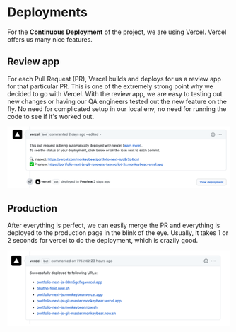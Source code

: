 # Deployments

For the **Continuous Deployment** of the project, we are using [Vercel](https://vercel.com/dashboard). Vercel offers us many nice features.

## Review app
For each Pull Request (PR), Vercel builds and deploys for us a review app for that particular PR. This is one of the extremely strong point why we decided to go with Vercel. With the review app, we are easy to testing out new changes or having our QA engineers tested out the new feature on the fly. No need for complicated setup in our local env, no need for running the code to see if it's worked out.

<img src="/docs/res/vercel-preview.png?raw=true" width="600px">

## Production
After everything is perfect, we can easily merge the PR and everything is deployed to the production page in the blink of the eye. Usually, it takes 1 or 2 seconds for vercel to do the deployment, which is crazily good.

<img src="/docs/res/vercel-prod.png?raw=true" width="600px">
